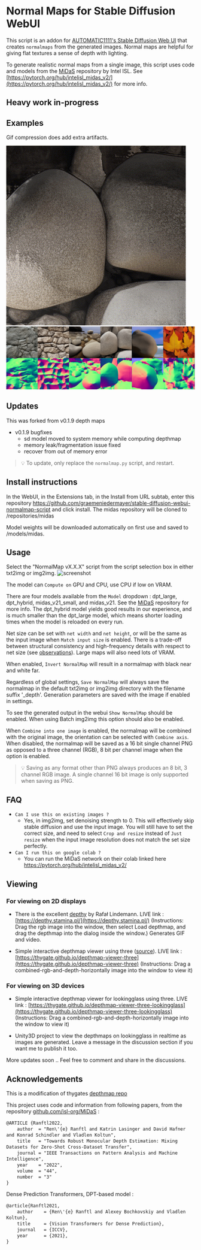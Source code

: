 ﻿# Normal Maps for Stable Diffusion WebUI
This script is an addon for [AUTOMATIC1111's Stable Diffusion Web UI](https://github.com/AUTOMATIC1111/stable-diffusion-webui) that creates `normalmaps` from the generated images. Normal maps are helpful for giving flat textures a sense of depth with lighting.

To generate realistic normal maps from a single image, this script uses code and models from the [MiDaS](https://github.com/isl-org/MiDaS) repository by Intel ISL. See [https://pytorch.org/hub/intelisl_midas_v2/](https://pytorch.org/hub/intelisl_midas_v2/) for more info.

## Heavy work in-progress

## Examples
Gif compression does add extra artifacts.

[![gif](example.gif)](https://raw.githubusercontent.com/graemeniedermayer/stable-diffusion-webui-normalmap-script/main/example.gif?raw=true)
[![screenshot](normal_examples.jpg)](https://raw.githubusercontent.com/graemeniedermayer/stable-diffusion-webui-normalmap-script/main/normal_examples.jpg?raw=true)

## Updates
This was forked from v0.1.9 depth maps
* v0.1.9 bugfixes
    * sd model moved to system memory while computing depthmap
    * memory leak/fragmentation issue fixed
    * recover from out of memory error


> 💡 To update, only replace the `normalmap.py` script, and restart.

## Install instructions
In the WebUI, in the Extensions tab, in the Install from URL subtab, enter this repository https://github.com/graemeniedermayer/stable-diffusion-webui-normalmap-script and click install.
The midas repository will be cloned to /repositories/midas

Model weights will be downloaded automatically on first use and saved to /models/midas.


## Usage
Select the "NormalMap vX.X.X" script from the script selection box in either txt2img or img2img.
![screenshot](options.png)

The model can `Compute on` GPU and CPU, use CPU if low on VRAM. 

There are four models available from the `Model` dropdown : dpt_large, dpt_hybrid, midas_v21_small, and midas_v21. See the [MiDaS](https://github.com/isl-org/MiDaS) repository for more info. The dpt_hybrid model yields good results in our experience, and is much smaller than the dpt_large model, which means shorter loading times when the model is reloaded on every run.

Net size can be set with `net width` and `net height`, or will be the same as the input image when `Match input size` is enabled. There is a trade-off between structural consistency and high-frequency details with respect to net size (see [observations](https://github.com/compphoto/BoostingMonocularDepth#observations)). Large maps will also need lots of VRAM.

When enabled, `Invert NormalMap` will result in a normalmap with black near and white far.

Regardless of global settings, `Save NormalMap` will always save the normalmap in the default txt2img or img2img directory with the filename suffix '_depth'. Generation parameters are saved with the image if enabled in settings.

To see the generated output in the webui `Show NormalMap` should be enabled. When using Batch img2img this option should also be enabled.

When `Combine into one image` is enabled, the normalmap will be combined with the original image, the orientation can be selected with `Combine axis`. When disabled, the normalmap will be saved as a 16 bit single channel PNG as opposed to a three channel (RGB), 8 bit per channel image when the option is enabled.
> 💡 Saving as any format other than PNG always produces an 8 bit, 3 channel RGB image. A single channel 16 bit image is only supported when saving as PNG.

## FAQ

 * `Can I use this on existing images ?`
    - Yes, in img2img, set denoising strength to 0. This will effectively skip stable diffusion and use the input image. You will still have to set the correct size, and need to select `Crop and resize` instead of `Just resize` when the input image resolution does not match the set size perfectly.
 * `Can I run this on google colab ?`
    - You can run the MiDaS network on their colab linked here https://pytorch.org/hub/intelisl_midas_v2/

## Viewing

### For viewing on 2D displays

* There is the excellent [depthy](https://github.com/panrafal/depthy) by Rafał Lindemann. LIVE link : [https://depthy.stamina.pl/](https://depthy.stamina.pl/)
(Instructions: Drag the rgb image into the window, then select Load depthmap, and drag the depthmap into the dialog inside the window.) Generates GIF and video.

* Simple interactive depthmap viewer using three ([source](https://github.com/thygate/depthmap-viewer-three)). LIVE link : [https://thygate.github.io/depthmap-viewer-three](https://thygate.github.io/depthmap-viewer-three) (Instructions: Drag a combined-rgb-and-depth-horizontally image into the window to view it)

### For viewing on 3D devices

* Simple interactive depthmap viewer for lookingglass using three. LIVE link : [https://thygate.github.io/depthmap-viewer-three-lookingglass](https://thygate.github.io/depthmap-viewer-three-lookingglass) (Instructions: Drag a combined-rgb-and-depth-horizontally image into the window to view it)

* Unity3D project to view the depthmaps on lookingglass in realtime as images are generated. Leave a message in the discussion section if you want me to publish it too.

More updates soon ..
Feel free to comment and share in the discussions. 

## Acknowledgements

This is a modification of thygates [depthmap repo](https://github.com/thygate/stable-diffusion-webui-depthmap-script)

This project uses code and information from following papers, from the repository [github.com/isl-org/MiDaS](https://github.com/isl-org/MiDaS) :
```
@ARTICLE {Ranftl2022,
    author  = "Ren\'{e} Ranftl and Katrin Lasinger and David Hafner and Konrad Schindler and Vladlen Koltun",
    title   = "Towards Robust Monocular Depth Estimation: Mixing Datasets for Zero-Shot Cross-Dataset Transfer",
    journal = "IEEE Transactions on Pattern Analysis and Machine Intelligence",
    year    = "2022",
    volume  = "44",
    number  = "3"
}
```

Dense Prediction Transformers, DPT-based model :

```
@article{Ranftl2021,
	author    = {Ren\'{e} Ranftl and Alexey Bochkovskiy and Vladlen Koltun},
	title     = {Vision Transformers for Dense Prediction},
	journal   = {ICCV},
	year      = {2021},
}
```
